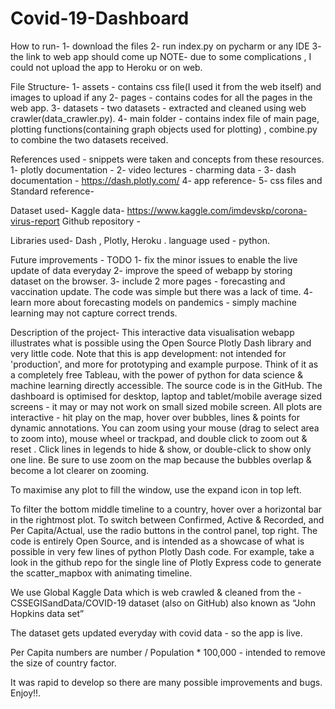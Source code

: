 # Covid-19-Dashboard

How to run-
1- download the files
2- run index.py on pycharm or any IDE
3- the link to web app should come up
NOTE- due to some complications , I could not upload the app to Heroku or on web.

File Structure-
1- assets - contains css file(I used it from the web itself) and images to upload if any
2- pages - contains codes for all the pages in the web app.
3- datasets - two datasets - extracted and cleaned using web crawler(data_crawler.py).
4- main folder - contains index file of main page, plotting functions(containing graph objects used for plotting) , combine.py to combine the two datasets received. 

References used -  snippets were taken and concepts from these resources.
1- plotly documentation - 
2- video lectures - charming data - 
3- dash documentation - https://dash.plotly.com/
4- app reference- 
5- css files and Standard reference- 

Dataset used-
Kaggle data- https://www.kaggle.com/imdevskp/corona-virus-report
Github repository - 

Libraries used-
Dash , Plotly, Heroku . language used - python.


Future improvements - TODO
1- fix the minor issues to enable the live update of data everyday
2- improve the speed of webapp by storing dataset on the browser.
3- include 2 more pages - forecasting and vaccination update. The code was simple but there was a lack of time.
4- learn more about forecasting models on pandemics - simply machine learning may not capture correct trends.

Description of the project-
This interactive data visualisation webapp illustrates what is possible using the Open Source Plotly Dash library and very little code.
Note that this is app development: not intended for 'production', and more for prototyping and example purpose. Think of it as a completely free Tableau, with the power of python for data science & machine learning directly accessible. 
The source code is in the GitHub.
The dashboard is optimised for desktop, laptop and tablet/mobile average sized screens - it may or may not work on small sized mobile screen.
All plots are interactive - hit play on the map, hover over bubbles, lines & points for dynamic annotations.
You can zoom using your mouse (drag to select area to zoom into), mouse wheel or trackpad, and double click to zoom out & reset . Click lines in legends to hide & show, or double-click to show only one line. Be sure to use zoom on the map because the bubbles overlap & become a lot clearer on zooming.

To maximise any plot to fill the window, use the expand icon in top left.

To filter the bottom middle timeline to a country, hover over a horizontal bar in the rightmost plot.
To switch between Confirmed, Active & Recorded, and Per Capita/Actual, use the radio buttons in the control panel, top right.
The code is entirely Open Source, and is intended as a showcase of what is possible in very few lines of python Plotly Dash code. For example, take a look in the github repo for the single line of Plotly Express code to generate the scatter_mapbox with animating timeline.

We use Global Kaggle Data which is web crawled & cleaned from the - CSSEGISandData/COVID-19 dataset (also on GitHub) also known as “John Hopkins data set”

The dataset gets updated everyday with covid data - so the app is live. 

Per Capita numbers are number / Population * 100,000 - intended to remove the size of country factor.

It was rapid to develop so there are many possible improvements and bugs. 
Enjoy!!.
